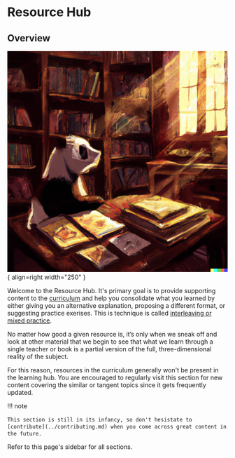 # Resource Hub

## Overview

![contributing panda](/assets/images/library_panda.png){ align=right width="250" }

Welcome to the Resource Hub. It's primary goal is to provide supporting content to the [curriculum](../curriculum.md) and help you consolidate what you learned by either giving you an alternative explanation, proposing a different format, or suggesting practice exerises. This is technique is called [interleaving or mixed practice](https://effectiviology.com/interleaving/#:~:text=Interleaving%20is%20a%2).

No matter how good a given resource is, it’s only when we sneak off and look at other material that we begin to see that what we learn through a single teacher or book is a partial version of the full, three-dimensional reality of the subject.

For this reason, resources in the curriculum generally won't be present in the learning hub.
You are encouraged to regularly visit this section for new content covering the similar or tangent topics since it gets frequently updated.

!!! note

    This section is still in its infancy, so don't hesistate to [contribute](../contributing.md) when you come across great content in the future.

Refer to this page's sidebar for all sections.
